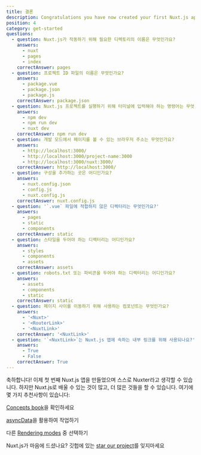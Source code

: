 ```yaml
---
title: 결론
description: Congratulations you have now created your first Nuxt.js app and you may now consider yourself a Nuxter. But there is so much more to learn and so much more you can do with Nuxt.js. Here are a few recommendations.
position: 4
category: get-started
questions:
  - question: Nuxt.js가 작동하기 위해 필요한 디렉토리의 이름은 무엇인가요?
    answers:
      - nuxt
      - pages
      - index
    correctAnswer: pages
  - question: 프로젝트 ID 파일의 이름은 무엇인가요?
    answers:
      - package.vue
      - package.json
      - package.js
    correctAnswer: package.json
  - question: Nuxt.js 프로젝트를 실행하기 위해 터미널에 입력해야 하는 명령어는 무엇인가요?
    answers:
      - npm dev
      - npm run dev
      - nuxt dev
    correctAnswer: npm run dev
  - question: 개발 모드에서 페이지를 볼 수 있는 브라우저 주소는 무엇인가요?
    answers:
      - http://localhost:3000/
      - http://localhost:3000/project-name:3000
      - http://localhost:3000/nuxt:3000/
    correctAnswer: http://localhost:3000/
  - question: 구성을 추가하는 곳은 어디인가요?
    answers:
      - nuxt.config.json
      - config.js
      - nuxt.config.js
    correctAnswer: nuxt.config.js
  - question: '`.vue` 파일에 적합하지 않은 디렉터리는 무엇인가요?'
    answers:
      - pages
      - static
      - components
    correctAnswer: static
  - question: 스타일을 두어야 하는 디렉터리는 어디인가요?
    answers:
      - styles
      - components
      - assets
    correctAnswer: assets
  - question: robots.txt 또는 파비콘을 두어야 하는 디렉터리는 어디인가요?
    answers:
      - assets
      - components
      - static
    correctAnswer: static
  - question: 페이지 사이를 이동하기 위해 사용하는 컴포넌트는 무엇인가요?
    answers:
      - '<Nuxt>'
      - '<RouterLink>'
      - '<NuxtLink>'
    correctAnswer: '<NuxtLink>'
  - question: '`<NuxtLink>`는 Nuxt.js 앱에 속하는 내부 링크를 위해 사용되나요?'
    answers:
      - True
      - False
    correctAnswer: True
---
```


축하합니다! 이제 첫 번째 Nuxt.js 앱을 만들었으며 스스로 Nuxter라고 생각할 수 있습니다. 하지만 Nuxt.js로 배울 수 있는 것이 많고, 더 많은 것들을 할 수 있습니다. 여기에 몇 가지 추천사항이 있습니다:

<base-alert type="next">

[Concepts book](../concepts/views)을 확인하세요

</base-alert>

<base-alert type="next">

[asyncData](/guides/features/data-fetching#async-data)을 활용하여 작업하기

</base-alert>

<base-alert type="next">

다른 [Rendering modes](/guides/features/rendering-modes) 중 선택하기

</base-alert>

<base-alert type="star">

Nuxt.js가 마음에 드셨나요? 깃헙에 있는 [star our project](https://github.com/nuxt/nuxt.js)를 잊지마세요

</base-alert>

<quiz :questions="questions"></quiz>
